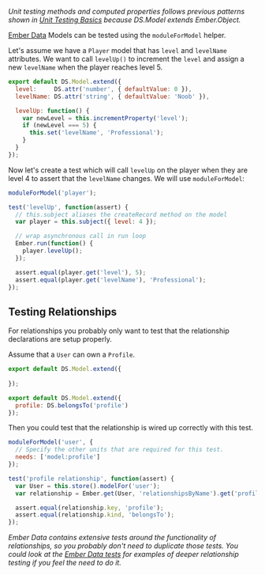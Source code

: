 _Unit testing methods and computed properties follows previous patterns shown 
in [Unit Testing Basics] because DS.Model extends Ember.Object._

[Ember Data] Models can be tested using the `moduleForModel` helper.

Let's assume we have a `Player` model that has `level` and `levelName` 
attributes. We want to call `levelUp()` to increment the `level` and assign a 
new `levelName` when the player reaches level 5.

```app/models/player.js
export default DS.Model.extend({
  level:     DS.attr('number', { defaultValue: 0 }),
  levelName: DS.attr('string', { defaultValue: 'Noob' }),

  levelUp: function() {
    var newLevel = this.incrementProperty('level');
    if (newLevel === 5) {
      this.set('levelName', 'Professional');
    }
  }
});
```

Now let's create a test which will call `levelUp` on the player when they are
level 4 to assert that the `levelName` changes. We will use `moduleForModel`:

```tests/unit/models/player-test.js
moduleForModel('player');

test('levelUp', function(assert) {
  // this.subject aliases the createRecord method on the model
  var player = this.subject({ level: 4 });

  // wrap asynchronous call in run loop
  Ember.run(function() {
    player.levelUp();
  });

  assert.equal(player.get('level'), 5);
  assert.equal(player.get('levelName'), 'Professional');
});
```

## Testing Relationships

For relationships you probably only want to test that the relationship
declarations are setup properly.

Assume that a `User` can own a `Profile`.

```app/models/profile.js
export default DS.Model.extend({
  
});
```

```app/models/user.js
export default DS.Model.extend({
  profile: DS.belongsTo('profile')
});
```

Then you could test that the relationship is wired up correctly
with this test.

```tests/unit/models/user-test.js
moduleForModel('user', {
  // Specify the other units that are required for this test.
  needs: ['model:profile']
});

test('profile relationship', function(assert) {
  var User = this.store().modelFor('user');
  var relationship = Ember.get(User, 'relationshipsByName').get('profile');

  assert.equal(relationship.key, 'profile');
  assert.equal(relationship.kind, 'belongsTo');
});
```

_Ember Data contains extensive tests around the functionality of
relationships, so you probably don't need to duplicate those tests.  You could
look at the [Ember Data tests] for examples of deeper relationship testing if you
feel the need to do it._

[Ember Data]: https://github.com/emberjs/data
[Unit Testing Basics]: /guides/testing/unit-testing-basics
[Ember Data tests]: https://github.com/emberjs/data/tree/master/tests
